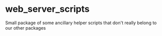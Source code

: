 # web_server_scripts
Small package of some ancillary helper scripts that don't really belong to our other packages
